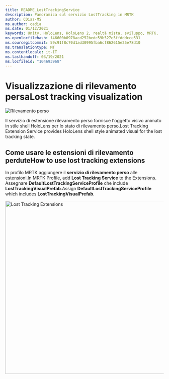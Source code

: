 ```yaml
---
title: README_LostTrackingService
description: Panoramica sul servizio LostTracking in MRTK
author: CDiaz-MS
ms.author: cadia
ms.date: 01/12/2021
keywords: Unity, HoloLens, HoloLens 2, realtà mista, sviluppo, MRTK,
ms.openlocfilehash: f46600b0978acd252bedc59b527e5ffdddcce531
ms.sourcegitcommit: 59c91f8c70d1ad30995fba6cf862615e25e78d10
ms.translationtype: MT
ms.contentlocale: it-IT
ms.lasthandoff: 03/19/2021
ms.locfileid: "104693968"
---
```

# <a name="lost-tracking-visualization"></a><span data-ttu-id="de5a0-104">Visualizzazione di rilevamento persa</span><span class="sxs-lookup"><span data-stu-id="de5a0-104">Lost tracking visualization</span></span>

![Rilevamento perso](images/lost-tracking/LostTrackingVisualization.jpg)

<span data-ttu-id="de5a0-106">Il servizio di estensione rilevamento perso fornisce l'oggetto visivo animato in stile shell HoloLens per lo stato di rilevamento perso.</span><span class="sxs-lookup"><span data-stu-id="de5a0-106">Lost Tracking Extension Service provides HoloLens shell style animated visual for the lost tracking state.</span></span>

## <a name="how-to-use-lost-tracking-extensions"></a><span data-ttu-id="de5a0-107">Come usare le estensioni di rilevamento perdute</span><span class="sxs-lookup"><span data-stu-id="de5a0-107">How to use lost tracking extensions</span></span>

<span data-ttu-id="de5a0-108">In profilo MRTK aggiungere il **servizio di rilevamento perso** alle estensioni.</span><span class="sxs-lookup"><span data-stu-id="de5a0-108">In MRTK Profile, add **Lost Tracking Service** to the Extensions.</span></span> <span data-ttu-id="de5a0-109">Assegnare **DefaultLostTrackingServiceProfile** che include **LostTrackingVisualPrefab**.</span><span class="sxs-lookup"><span data-stu-id="de5a0-109">Assign **DefaultLostTrackingServiceProfile** which includes **LostTrackingVisualPrefab**.</span></span>

<img src="images/lost-tracking/LostTracking_Extensions.png" width="550" alt="Lost Tracking Extensions">
